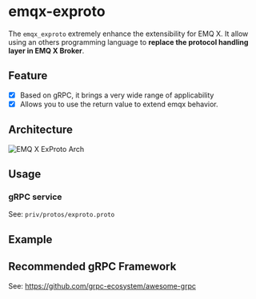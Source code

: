 # emqx-exproto

The `emqx_exproto` extremely enhance the extensibility for EMQ X. It allow using an others programming language to **replace the protocol handling layer in EMQ X Broker**.

## Feature

- [x] Based on gRPC, it brings a very wide range of applicability
- [x] Allows you to use the return value to extend emqx behavior.

## Architecture

![EMQ X ExProto Arch](./docs/images/exproto-arch.jpg)

## Usage

### gRPC service

See: `priv/protos/exproto.proto`

## Example

## Recommended gRPC Framework

See: https://github.com/grpc-ecosystem/awesome-grpc
